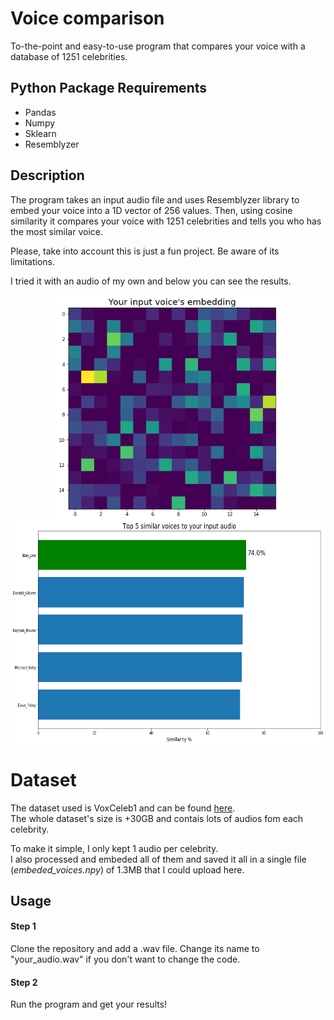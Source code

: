 # Voice comparison

To-the-point and easy-to-use program that compares your voice with a database of 1251 celebrities.

## Python Package Requirements

- Pandas
- Numpy
- Sklearn
- Resemblyzer

## Description

The program takes an input audio file and uses Resemblyzer library to embed your voice into a 1D vector of 256 values.
Then, using cosine similarity it compares your voice with 1251 celebrities and tells you who has the most similar voice.

Please, take into account this is just a fun project. Be aware of its limitations.

I tried it with an audio of my own and below you can see the results.

<p align="center">
  <img align="center" src='./images/input_voice_embedding.png' width="360" height="360"> 
  <img align="center" src='./images/top5.png' width="640" height="360"> 
</p>


# Dataset

The dataset used is VoxCeleb1 and can be found [here](http://www.robots.ox.ac.uk/~vgg/data/voxceleb/vox1.html).       
The whole dataset's size is +30GB and contais lots of audios fom each celebrity.  

To make it simple, I only kept 1 audio per celebrity.       
I also processed and embeded all of them and saved it all in a single file (*embeded_voices.npy*) of 1.3MB that I could upload here.


## Usage

#### Step 1

Clone the repository and add a .wav file. Change its name to "your_audio.wav" if you don't want to change the code.

#### Step 2

Run the program and get your results!

